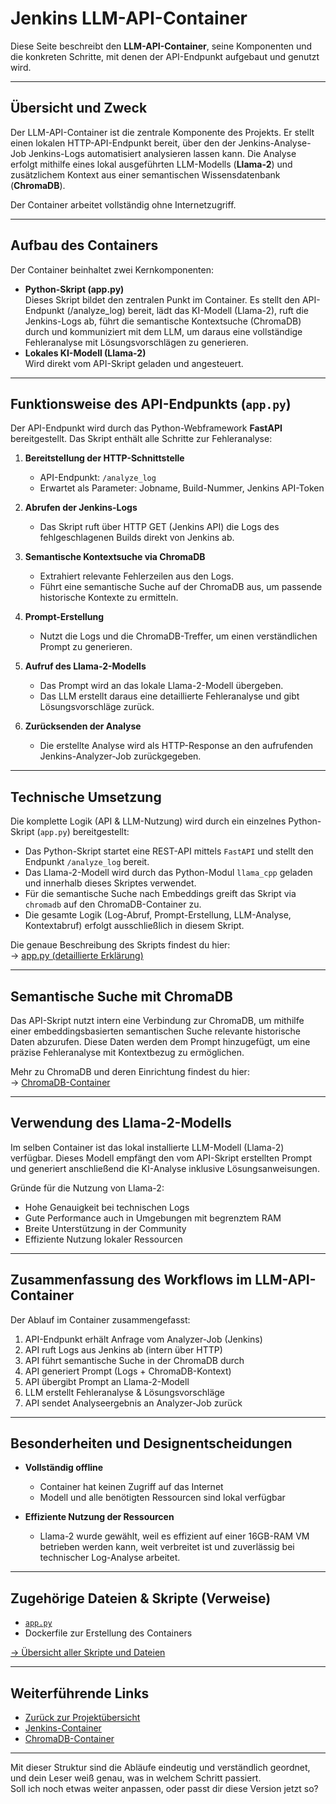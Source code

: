 # Jenkins LLM-API-Container

Diese Seite beschreibt den **LLM-API-Container**, seine Komponenten und die konkreten Schritte, mit denen der API-Endpunkt aufgebaut und genutzt wird.

---

## Übersicht und Zweck

Der LLM-API-Container ist die zentrale Komponente des Projekts. Er stellt einen lokalen HTTP-API-Endpunkt bereit, über den der Jenkins-Analyse-Job Jenkins-Logs automatisiert analysieren lassen kann. Die Analyse erfolgt mithilfe eines lokal ausgeführten LLM-Modells (**Llama-2**) und zusätzlichem Kontext aus einer semantischen Wissensdatenbank (**ChromaDB**).

Der Container arbeitet vollständig ohne Internetzugriff.

---

## Aufbau des Containers

Der Container beinhaltet zwei Kernkomponenten:

- **Python-Skript (app.py)**  
Dieses Skript bildet den zentralen Punkt im Container. Es stellt den API-Endpunkt (/analyze_log) bereit, lädt das KI-Modell (Llama-2), ruft die Jenkins-Logs ab, führt die semantische Kontextsuche (ChromaDB) durch und kommuniziert mit dem LLM, um daraus eine vollständige Fehleranalyse mit Lösungsvorschlägen zu generieren.
- **Lokales KI-Modell (Llama-2)**  
Wird direkt vom API-Skript geladen und angesteuert.

---

## Funktionsweise des API-Endpunkts (`app.py`)

Der API-Endpunkt wird durch das Python-Webframework **FastAPI** bereitgestellt. Das Skript enthält alle Schritte zur Fehleranalyse:

1. **Bereitstellung der HTTP-Schnittstelle**
   - API-Endpunkt: `/analyze_log`
   - Erwartet als Parameter: Jobname, Build-Nummer, Jenkins API-Token

2. **Abrufen der Jenkins-Logs**
   - Das Skript ruft über HTTP GET (Jenkins API) die Logs des fehlgeschlagenen Builds direkt von Jenkins ab.

3. **Semantische Kontextsuche via ChromaDB**
   - Extrahiert relevante Fehlerzeilen aus den Logs.
   - Führt eine semantische Suche auf der ChromaDB aus, um passende historische Kontexte zu ermitteln.

3. **Prompt-Erstellung**
   - Nutzt die Logs und die ChromaDB-Treffer, um einen verständlichen Prompt zu generieren.
   
4. **Aufruf des Llama-2-Modells**
   - Das Prompt wird an das lokale Llama-2-Modell übergeben.
   - Das LLM erstellt daraus eine detaillierte Fehleranalyse und gibt Lösungsvorschläge zurück.

5. **Zurücksenden der Analyse**
   - Die erstellte Analyse wird als HTTP-Response an den aufrufenden Jenkins-Analyzer-Job zurückgegeben.

---

## Technische Umsetzung

Die komplette Logik (API & LLM-Nutzung) wird durch ein einzelnes Python-Skript (`app.py`) bereitgestellt:

- Das Python-Skript startet eine REST-API mittels `FastAPI` und stellt den Endpunkt `/analyze_log` bereit.
- Das Llama-2-Modell wird durch das Python-Modul `llama_cpp` geladen und innerhalb dieses Skriptes verwendet.
- Für die semantische Suche nach Embeddings greift das Skript via `chromadb` auf den ChromaDB-Container zu.
- Die gesamte Logik (Log-Abruf, Prompt-Erstellung, LLM-Analyse, Kontextabruf) erfolgt ausschließlich in diesem Skript.

Die genaue Beschreibung des Skripts findest du hier:  
→ [app.py (detaillierte Erklärung)](scripts-und-dateien.md#apppy)

---

## Semantische Suche mit ChromaDB

Das API-Skript nutzt intern eine Verbindung zur ChromaDB, um mithilfe einer embeddingsbasierten semantischen Suche relevante historische Daten abzurufen. Diese Daten werden dem Prompt hinzugefügt, um eine präzise Fehleranalyse mit Kontextbezug zu ermöglichen.

Mehr zu ChromaDB und deren Einrichtung findest du hier:  
→ [ChromaDB-Container](chromadb-container.md)

---

## Verwendung des Llama-2-Modells

Im selben Container ist das lokal installierte LLM-Modell (Llama-2) verfügbar. Dieses Modell empfängt den vom API-Skript erstellten Prompt und generiert anschließend die KI-Analyse inklusive Lösungsanweisungen.  

Gründe für die Nutzung von Llama-2:  

- Hohe Genauigkeit bei technischen Logs  
- Gute Performance auch in Umgebungen mit begrenztem RAM  
- Breite Unterstützung in der Community  
- Effiziente Nutzung lokaler Ressourcen  

---

## Zusammenfassung des Workflows im LLM-API-Container

Der Ablauf im Container zusammengefasst:

1. API-Endpunkt erhält Anfrage vom Analyzer-Job (Jenkins)
2. API ruft Logs aus Jenkins ab (intern über HTTP)
3. API führt semantische Suche in der ChromaDB durch
4. API generiert Prompt (Logs + ChromaDB-Kontext)
5. API übergibt Prompt an Llama-2-Modell
6. LLM erstellt Fehleranalyse & Lösungsvorschläge
5. API sendet Analyseergebnis an Analyzer-Job zurück

---

## Besonderheiten und Designentscheidungen

- **Vollständig offline**
  - Container hat keinen Zugriff auf das Internet
  - Modell und alle benötigten Ressourcen sind lokal verfügbar
  
- **Effiziente Nutzung der Ressourcen**
  - Llama-2 wurde gewählt, weil es effizient auf einer 16GB-RAM VM betrieben werden kann, weit verbreitet ist und zuverlässig bei technischer Log-Analyse arbeitet.

---

## Zugehörige Dateien & Skripte (Verweise)

- [`app.py`](scripts-und-dateien.md#apppy)
- Dockerfile zur Erstellung des Containers  

[→ Übersicht aller Skripte und Dateien](scripts-und-dateien.md)

---

## Weiterführende Links

- [Zurück zur Projektübersicht](erweiterte-fehleranalyse-llm-rag.md)
- [Jenkins-Container](jenkins-container.md)
- [ChromaDB-Container](chromadb-container.md)  

---

Mit dieser Struktur sind die Abläufe eindeutig und verständlich geordnet, und dein Leser weiß genau, was in welchem Schritt passiert.  
Soll ich noch etwas weiter anpassen, oder passt dir diese Version jetzt so?
